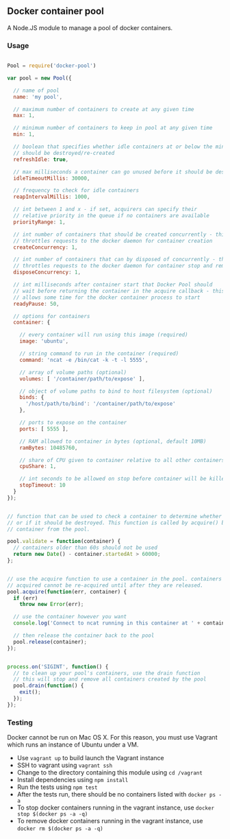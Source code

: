 ## Docker container pool

A Node.JS module to manage a pool of docker containers.


### Usage

```javascript

Pool = require('docker-pool')

var pool = new Pool({

  // name of pool
  name: 'my pool',

  // maximum number of containers to create at any given time
  max: 1,

  // minimum number of containers to keep in pool at any given time
  min: 1,

  // boolean that specifies whether idle containers at or below the min threshold
  // should be destroyed/re-created
  refreshIdle: true,

  // max milliseconds a container can go unused before it should be destroyed
  idleTimeoutMillis: 30000,

  // frequency to check for idle containers
  reapIntervalMillis: 1000,

  // int between 1 and x - if set, acquirers can specify their
  // relative priority in the queue if no containers are available
  priorityRange: 1,

  // int number of containers that should be created concurrently - this setting
  // throttles requests to the docker daemon for container creation
  createConcurrency: 1,

  // int number of containers that can by disposed of concurrently - this setting
  // throttles requests to the docker daemon for container stop and remove
  disposeConcurrency: 1,

  // int milliseconds after container start that Docker Pool should
  // wait before returning the container in the acquire callback - this setting
  // allows some time for the docker container process to start
  readyPause: 50,

  // options for containers
  container: {

    // every container will run using this image (required)
    image: 'ubuntu',

    // string command to run in the container (required)
    command: 'ncat -e /bin/cat -k -t -l 5555',

    // array of volume paths (optional)
    volumes: [ '/container/path/to/expose' ],

    // object of volume paths to bind to host filesystem (optional)
    binds: {
      '/host/path/to/bind': '/container/path/to/expose'
    },

    // ports to expose on the container
    ports: [ 5555 ],

    // RAM allowed to container in bytes (optional, default 10MB)
    ramBytes: 10485760,

    // share of CPU given to container relative to all other containers (optional, default 1)
    cpuShare: 1,

    // int seconds to be allowed on stop before container will be killed (optional, default 10)
    stopTimeout: 10
  }
});


// function that can be used to check a container to determine whether it is OK to use,
// or if it should be destroyed. This function is called by acquire() before returning a
// container from the pool.

pool.validate = function(container) {
  // containers older than 60s should not be used
  return new Date() - container.startedAt > 60000;
};


// use the acquire function to use a container in the pool. containers that have been
// acquired cannot be re-acquired until after they are released.
pool.acquire(function(err, container) {
  if (err)
    throw new Error(err);

  // use the container however you want
  console.log('Connect to ncat running in this container at ' + container.ip + ':5555');

  // then release the container back to the pool
  pool.release(container);
});


process.on('SIGINT', function() {
  // to clean up your pool's containers, use the drain function
  // this will stop and remove all containers created by the pool
  pool.drain(function() {
    exit();
  });
});

```


### Testing

Docker cannot be run on Mac OS X. For this reason, you must use Vagrant which runs an instance of Ubuntu under a VM.

* Use `vagrant up` to build launch the Vagrant instance
* SSH to vagrant using `vagrant ssh`
* Change to the directory containing this module using `cd /vagrant`
* Install dependencies using `npm install`
* Run the tests using `npm test`
* After the tests run, there should be no containers listed with `docker ps -a`
* To stop docker containers running in the vagrant instance, use `docker stop $(docker ps -a -q)`
* To remove docker containers running in the vagrant instance, use `docker rm $(docker ps -a -q)`